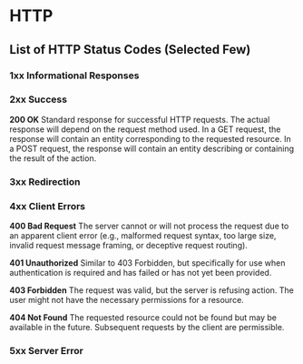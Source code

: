 # HTTP

## List of HTTP Status Codes (Selected Few)

### 1xx Informational Responses

### 2xx Success
**200 OK**
Standard response for successful HTTP requests. The actual response will depend on the request method used. In a GET request, the response will contain an entity corresponding to the requested resource. In a POST request, the response will contain an entity describing or containing the result of the action.

### 3xx Redirection

### 4xx Client Errors
**400 Bad Request**
The server cannot or will not process the request due to an apparent client error (e.g., malformed request syntax, too large size, invalid request message framing, or deceptive request routing).

**401 Unauthorized**
Similar to 403 Forbidden, but specifically for use when authentication is required and has failed or has not yet been provided. 

**403 Forbidden**
The request was valid, but the server is refusing action. The user might not have the necessary permissions for a resource.

**404 Not Found**
The requested resource could not be found but may be available in the future. Subsequent requests by the client are permissible.

### 5xx Server Error